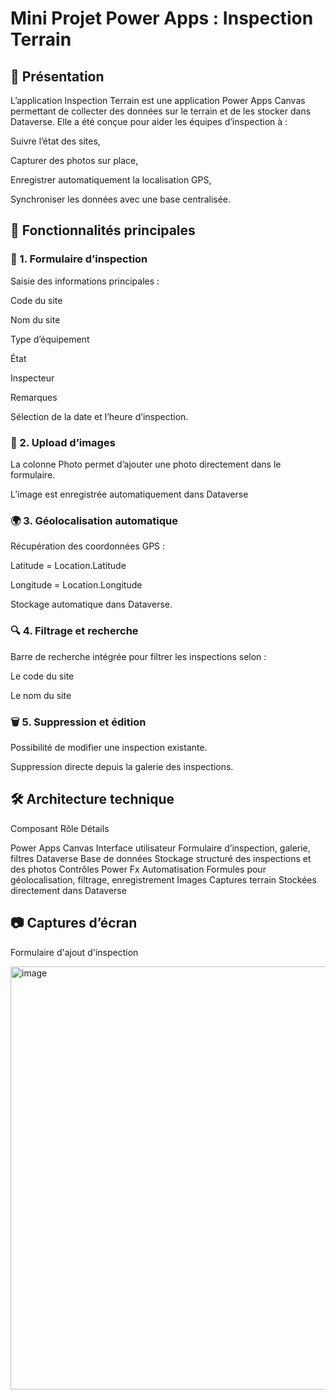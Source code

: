 # Mini Projet Power Apps : Inspection Terrain

## 📌 Présentation

L’application Inspection Terrain est une application Power Apps Canvas permettant de collecter des données sur le terrain et de les stocker dans Dataverse.
Elle a été conçue pour aider les équipes d’inspection à :

Suivre l’état des sites,

Capturer des photos sur place,

Enregistrer automatiquement la localisation GPS,

Synchroniser les données avec une base centralisée.

## 🚀 Fonctionnalités principales

### 📝 1. Formulaire d’inspection

Saisie des informations principales :

Code du site

Nom du site

Type d’équipement

État

Inspecteur

Remarques

Sélection de la date et l’heure d’inspection.

### 📸 2. Upload d’images

La colonne Photo permet d’ajouter une photo directement dans le formulaire.

L’image est enregistrée automatiquement dans Dataverse

### 🌍 3. Géolocalisation automatique

Récupération des coordonnées GPS :

Latitude = Location.Latitude

Longitude = Location.Longitude

Stockage automatique dans Dataverse.

### 🔍 4. Filtrage et recherche

Barre de recherche intégrée pour filtrer les inspections selon :

Le code du site

Le nom du site

### 🗑️ 5. Suppression et édition

Possibilité de modifier une inspection existante.

Suppression directe depuis la galerie des inspections.

## 🛠️ Architecture technique

Composant	            Rôle	                     Détails

Power Apps Canvas    Interface utilisateur	     Formulaire d’inspection, galerie, filtres
Dataverse	           Base de données	           Stockage structuré des inspections et des photos
Contrôles Power Fx	 Automatisation	             Formules pour géolocalisation, filtrage, enregistrement
Images	             Captures terrain	           Stockées directement dans Dataverse

## 📷 Captures d’écran

Formulaire d'ajout d'inspection

<img width="1197" height="677" alt="image" src="https://github.com/user-attachments/assets/7a017950-46b9-4ab4-bbce-2d59f078a7cd" />







